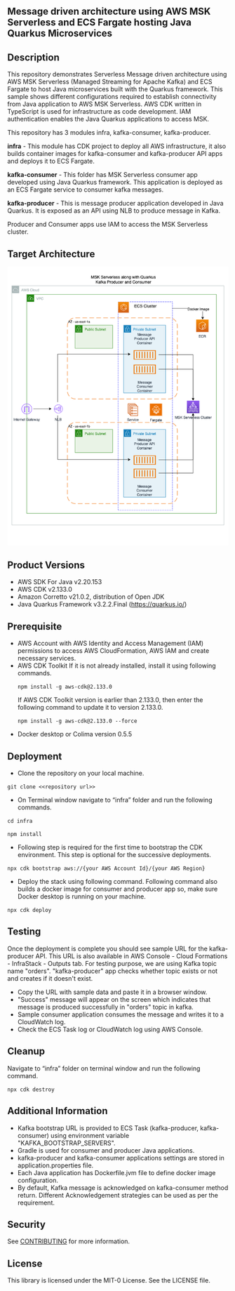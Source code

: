 ## Message driven architecture using AWS MSK Serverless and ECS Fargate hosting Java Quarkus Microservices

## Description
This repository demonstrates Serverless Message driven architecture using AWS MSK Serverless 
(Managed Streaming for Apache Kafka) and ECS Fargate to host Java microservices built with the Quarkus framework. 
This sample shows different configurations required to establish connectivity from Java application to AWS MSK Serverless.
AWS CDK written in TypeScript is used for infrastructure as code development. IAM authentication enables the 
Java Quarkus applications to access MSK. 

This repository has 3 modules infra, kafka-consumer, kafka-producer.

**infra** - This module has CDK project to deploy all AWS infrastructure, it also builds container images for
kafka-consumer and kafka-producer API apps and deploys it to ECS Fargate.

**kafka-consumer** - This folder has MSK Serverless consumer app developed using Java Quarkus framework. This
application is deployed as an ECS Fargate service to consumer kafka messages.

**kafka-producer** - This is message producer application developed in Java Quarkus. It is exposed as an API using NLB
to produce message in Kafka.

Producer and Consumer apps use IAM to access the MSK Serverless cluster.

## Target Architecture
![Target Architecture](image.png)

## Product Versions
- AWS SDK For Java v2.20.153
- AWS CDK v2.133.0
- Amazon Corretto v21.0.2, distribution of Open JDK
- Java Quarkus Framework v3.2.2.Final (https://quarkus.io/)

## Prerequisite
- AWS Account with AWS Identity and Access Management (IAM) permissions to access AWS CloudFormation, AWS IAM and create
  necessary services.
- AWS CDK Toolkit
  If it is not already installed, install it using following commands.
    ```
    npm install -g aws-cdk@2.133.0
    ```
  If AWS CDK Toolkit version is earlier than 2.133.0, then enter the following command to update it to version 2.133.0.
    ```
    npm install -g aws-cdk@2.133.0 --force
    ```
- Docker desktop or Colima version 0.5.5

## Deployment
- Clone the repository on your local machine.
```
git clone <<repository url>>
```
- On Terminal window navigate to “infra” folder and run the following commands.
```
cd infra
```
```
npm install
```
- Following step is required for the first time to bootstrap the CDK environment.
  This step is optional for the successive deployments.
```
npx cdk bootstrap aws://{your AWS Account Id}/{your AWS Region}
```
- Deploy the stack using following command. Following command also builds a docker image for consumer and producer app
  so, make sure Docker desktop is running on your machine.
```
npx cdk deploy
```

## Testing
Once the deployment is complete you should see sample URL for the kafka-producer API. This URL is also available in
AWS Console - Cloud Formations - InfraStack - Outputs tab. For testing purpose, we are using Kafka topic name "orders".
"kafka-producer" app checks whether topic exists or not and creates if it doesn't exist.
- Copy the URL with sample data and paste it in a browser window.
- "Success" message will appear on the screen which indicates that message is produced successfully in "orders" topic in
  kafka.
- Sample consumer application consumes the message and writes it to a CloudWatch log.
- Check the ECS Task log or CloudWatch log using AWS Console.

## Cleanup
Navigate to “infra” folder on terminal window and run the following command.
```
npx cdk destroy
```

## Additional Information
- Kafka bootstrap URL is provided to ECS Task (kafka-producer, kafka-consumer) using environment variable
  "KAFKA_BOOTSTRAP_SERVERS".
- Gradle is used for consumer and producer Java applications.
- kafka-producer and kafka-consumer applications settings are stored in application.properties file.
- Each Java application has Dockerfile.jvm file to define docker image configuration.
- By default, Kafka message is acknowledged on kafka-consumer method return. Different Acknowledgement strategies can be used as per the requirement.

## Security

See [CONTRIBUTING](CONTRIBUTING.md#security-issue-notifications) for more information.

## License

This library is licensed under the MIT-0 License. See the LICENSE file.

